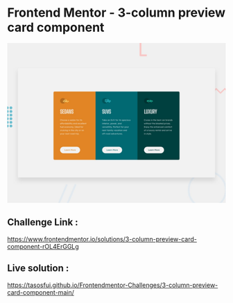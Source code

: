 # Frontend Mentor - 3-column preview card component

![Design preview for the Stats preview card component coding challenge](./design/desktop-preview.jpg)

## Challenge Link :
https://www.frontendmentor.io/solutions/3-column-preview-card-component-rOL4ErGGLg

## Live solution :
https://tasosfui.github.io/Frontendmentor-Challenges/3-column-preview-card-component-main/
